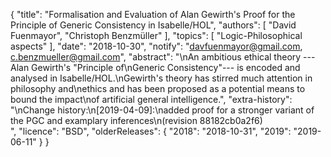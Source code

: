 {
    "title": "Formalisation and Evaluation of Alan Gewirth's Proof for the Principle of Generic Consistency in Isabelle/HOL",
    "authors": [
        "David Fuenmayor",
        "Christoph Benzmüller"
    ],
    "topics": [
        "Logic-Philosophical aspects"
    ],
    "date": "2018-10-30",
    "notify": "davfuenmayor@gmail.com, c.benzmueller@gmail.com",
    "abstract": "\nAn ambitious ethical theory ---Alan Gewirth's \"Principle of\nGeneric Consistency\"--- is encoded and analysed in Isabelle/HOL.\nGewirth's theory has stirred much attention in philosophy and\nethics and has been proposed as a potential means to bound the impact\nof artificial general intelligence.",
    "extra-history": "\nChange history:\n[2019-04-09]:\nadded proof for a stronger variant of the PGC and examplary inferences\n(revision 88182cb0a2f6)<br>",
    "licence": "BSD",
    "olderReleases": {
        "2018": "2018-10-31",
        "2019": "2019-06-11"
    }
}